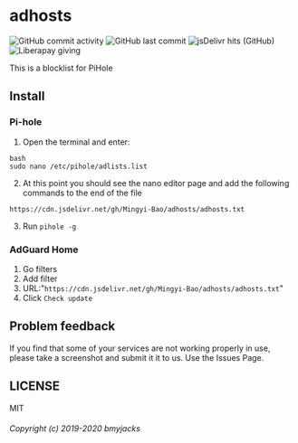 # adhosts
![GitHub commit activity](https://img.shields.io/github/commit-activity/m/Mingyi-Bao/adhosts?label=commit&logo=github&style=for-the-badge)
![GitHub last commit](https://img.shields.io/github/last-commit/Mingyi-Bao/adhosts?logo=github&style=for-the-badge)
![jsDelivr hits (GitHub)](https://img.shields.io/jsdelivr/gh/hw/Mingyi-Bao/adhosts?color=green&label=downloads&logo=jsDelivr&style=for-the-badge)
![Liberapay giving](https://img.shields.io/liberapay/gives/bmyjacks?logo=liberapay&style=for-the-badge)

This is a blocklist for PiHole
## Install
### Pi-hole
1. Open the terminal and enter:
```
bash
sudo nano /etc/pihole/adlists.list
```
2. At this point you should see the nano editor page and add the following commands to the end of the file
```
https://cdn.jsdelivr.net/gh/Mingyi-Bao/adhosts/adhosts.txt
```
3. Run `pihole -g`
### AdGuard Home
1. Go filters
2. Add filter
3. URL:"`https://cdn.jsdelivr.net/gh/Mingyi-Bao/adhosts/adhosts.txt`"
4. Click `Check update`
## Problem feedback
If you find that some of your services are not working properly in use, please take a screenshot and submit it it to us. Use the Issues Page.
## LICENSE
MIT
###### Copyright (c) 2019-2020 bmyjacks

